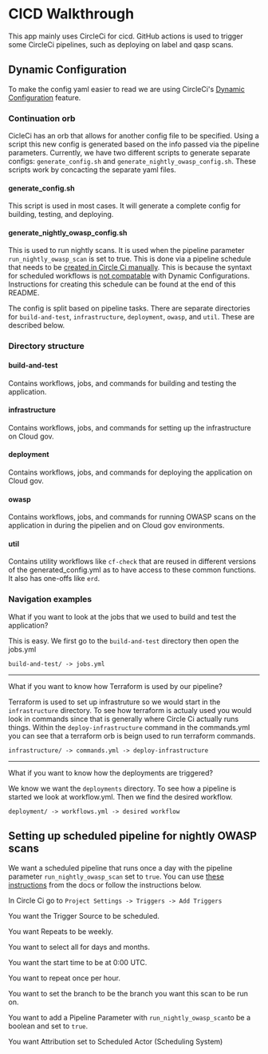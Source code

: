 # CICD Walkthrough

This app mainly uses CircleCi for cicd. GitHub actions is used to trigger some CircleCi pipelines, such as deploying on label and qasp scans.

## Dynamic Configuration

To make the config yaml easier to read we are using CircleCi's [Dynamic Configuration](https://circleci.com/docs/dynamic-config/) feature.

### Continuation orb
CicleCi has an orb that allows for another config file to be specified. Using a script this new config is generated based on the info passed via the pipeline parameters. Currently, we have two different scripts to generate separate configs: `generate_config.sh` and `generate_nightly_owasp_config.sh`. These scripts work by concacting the separate yaml files.

#### generate_config.sh
This script is used in most cases. It will generate a complete config for building, testing, and deploying.

#### generate_nightly_owasp_config.sh
This is used to run nightly scans. It is used when the pipeline parameter `run_nightly_owasp_scan` is set to true. This is done via a pipeline schedule that needs to be [created in Circle Ci manually](https://circleci.com/docs/scheduled-pipelines/#project-settings). This is because the syntaxt for scheduled workflows is [not compatable](https://circleci.com/docs/scheduled-pipelines/#migrate-scheduled-workflows) with Dynamic Configurations. Instructions for creating this schedule can be found at the end of this README.

The config is split based on pipeline tasks. There are separate directories for `build-and-test`, `infrastructure`, `deployment`, `owasp`, and `util`. These are described below.

### Directory structure

#### build-and-test
Contains workflows, jobs, and commands for building and testing the application.

#### infrastructure
Contains workflows, jobs, and commands for setting up the infrastructure on Cloud gov.

#### deployment
Contains workflows, jobs, and commands for deploying the application on Cloud gov.

#### owasp
Contains workflows, jobs, and commands for running OWASP scans on the application in during the pipelien and on Cloud gov environments.

#### util
Contains utility workflows like `cf-check` that are reused in different versions of the generated_config.yml as to have access to these common functions. It also has one-offs like `erd`.

### Navigation examples
What if you want to look at the jobs that we used to build and test the application?

This is easy. We first go to the `build-and-test` directory then open the jobs.yml

`build-and-test/ -> jobs.yml`

<hr />

What if you want to know how Terraform is used by our pipeline?

Terraform is used to set up infrastruture so we would start in the `infrastructure` directory. To see how terraform is actualy used you would look in commands since that is generally where Circle Ci actually runs things. Within the `deploy-infrastructure` command in the commands.yml you can see that a terraform orb is beign used to run terraform commands.

`infrastructure/ -> commands.yml -> deploy-infrastructure`

<hr />

What if you want to know how the deployments are triggered?

We know we want the `deployments` directory. To see how a pipeline is started we look at workflow.yml. Then we find the desired workflow.

`deployment/ -> workflows.yml -> desired workflow`

## Setting up scheduled pipeline for nightly OWASP scans
We want a scheduled pipeline that runs once a day with the pipeline parameter `run_nightly_owasp_scan` set to `true`. You can use [these instructions](https://circleci.com/docs/scheduled-pipelines/#project-settings) from the docs or follow the instructions below.

In Circle Ci go to `Project Settings -> Triggers -> Add Triggers`

You want the Trigger Source to be scheduled.

You want Repeats to be weekly.

You want to select all for days and months.

You want the start time to be at 0:00 UTC.

You want to repeat once per hour.

You want to set the branch to be the branch you want this scan to be run on.

You want to add a Pipeline Parameter with `run_nightly_owasp_scan`to be a boolean and set to `true`.

You want Attribution set to Scheduled Actor (Scheduling System)
